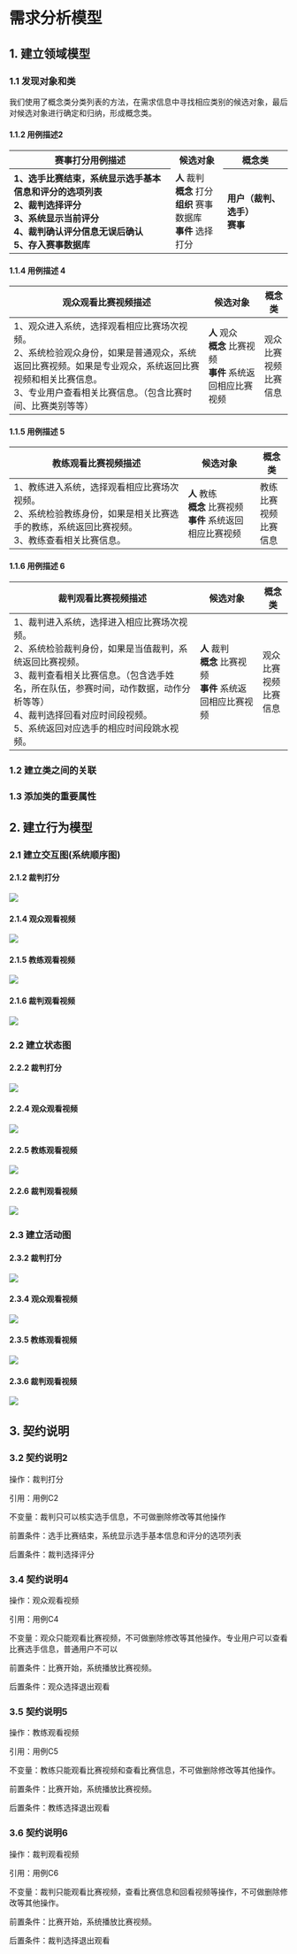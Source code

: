 # 需求分析模型


## 1. 建立领域模型
### 1.1 发现对象和类
我们使用了概念类分类列表的方法，在需求信息中寻找相应类别的候选对象，最后对候选对象进行确定和归纳，形成概念类。

#### 1.1.2 用例描述2
<table>
	<tr>
		<th>赛事打分用例描述</th>
		<th>候选对象</th>
		<th>概念类</th>
	</tr>
	<tr>
		<th align=left>
			1、选手比赛结束，系统显示选手基本信息和评分的选项列表<br>
			2、裁判选择评分<br>
			3、系统显示当前评分<br>
			4、裁判确认评分信息无误后确认<br>
			5、存入赛事数据库</th>
		<td align=left>
			<b>人</b> 裁判<br>
			<b>概念 </b> 打分<br>
			<b>组织</b>  赛事数据库<br>
			<b>事件</b>  选择打分<br>
			</td>
		<th align=left>
			用户（裁判、选手）<br>
			赛事<br>
		</th>	
	</tr>
</table>





#### 1.1.4 用例描述 4

| 观众观看比赛视频描述                                         | 候选对象                                                     | 概念类                                 |
| ------------------------------------------------------------ | ------------------------------------------------------------ | -------------------------------------- |
| 1、观众进入系统，选择观看相应比赛场次视频。<br />2、系统检验观众身份，如果是普通观众，系统返回比赛视频。如果是专业观众，系统返回比赛视频和相关比赛信息。<br/>3、专业用户查看相关比赛信息。（包含比赛时间、比赛类别等等） | **人**     观众<br />**概念** 比赛视频<br />**事件** 系统返回相应比赛视频<br /> | 观众<br />比赛视频<br />比赛信息<br /> |



#### 1.1.5 用例描述 5

| 教练观看比赛视频描述                                         | 候选对象                                                     | 概念类                                 |
| ------------------------------------------------------------ | ------------------------------------------------------------ | -------------------------------------- |
| 1、教练进入系统，选择观看相应比赛场次视频。<br />2、系统检验教练身份，如果是相关比赛选手的教练，系统返回比赛视频。<br/>3、教练查看相关比赛信息。<br /> | **人**     教练<br />**概念** 比赛视频<br />**事件** 系统返回相应比赛视频<br /> | 教练<br />比赛视频<br />比赛信息<br /> |



#### 1.1.6 用例描述 6

| 裁判观看比赛视频描述                                         | 候选对象                                                     | 概念类                                 |
| ------------------------------------------------------------ | ------------------------------------------------------------ | -------------------------------------- |
| 1、裁判进入系统，选择进入相应比赛场次视频。<br />2、系统检验裁判身份，如果是当值裁判，系统返回比赛视频。<br/>3、裁判查看相关比赛信息。（包含选手姓名，所在队伍，参赛时间，动作数据，动作分析等等）<br />4、裁判选择回看对应时间段视频。<br />5、系统返回对应选手的相应时间段跳水视频。 | **人**     裁判<br />**概念** 比赛视频<br />**事件** 系统返回相应比赛视频<br /> | 观众<br />比赛视频<br />比赛信息<br /> |







### 1.2 建立类之间的关联

### 1.3 添加类的重要属性


## 2. 建立行为模型

### 2.1 建立交互图(系统顺序图)

#### 2.1.2 裁判打分
![](img/seq_2.png)

#### 2.1.4 观众观看视频
![](img/观众视频顺序图.png)
#### 2.1.5 教练观看视频
![](img/教练视频顺序图.png)

#### 2.1.6 裁判观看视频
![](img/裁判视频顺序图.png)

### 2.2 建立状态图


#### 2.2.2 裁判打分
![](img/sta_2.png)

#### 2.2.4 观众观看视频
![](img/观众视频状态图.png)
#### 2.2.5 教练观看视频
![](img/教练视频状态图.png)
#### 2.2.6 裁判观看视频
![](img/裁判视频状态图.png)

### 2.3 建立活动图


#### 2.3.2 裁判打分
![](img/act_2.png)

#### 2.3.4 观众观看视频
![](img/观众视频活动图.png)
#### 2.3.5 教练观看视频
![](img/教练视频活动图.png)
#### 2.3.6 裁判观看视频
![](img/裁判视频活动图.png)


## 3. 契约说明

### 3.2 契约说明2
操作：裁判打分

引用：用例C2

不变量：裁判只可以核实选手信息，不可做删除修改等其他操作

前置条件：选手比赛结束，系统显示选手基本信息和评分的选项列表

后置条件：裁判选择评分







### 3.4 契约说明4

操作：观众观看视频

引用：用例C4

不变量：观众只能观看比赛视频，不可做删除修改等其他操作。专业用户可以查看比赛选手信息，普通用户不可以

前置条件：比赛开始，系统播放比赛视频。

后置条件：观众选择退出观看



### 3.5 契约说明5

操作：教练观看视频

引用：用例C5

不变量：教练只能观看比赛视频和查看比赛信息，不可做删除修改等其他操作。

前置条件：比赛开始，系统播放比赛视频。

后置条件：教练选择退出观看



### 3.6 契约说明6

操作：裁判观看视频

引用：用例C6

不变量：裁判只能观看比赛视频，查看比赛信息和回看视频等操作，不可做删除修改等其他操作。

前置条件：比赛开始，系统播放比赛视频。

后置条件：裁判选择退出观看